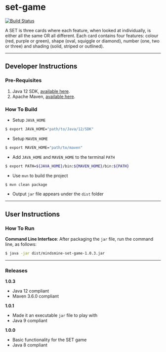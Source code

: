 # set-game #

[![Build Status](https://travis-ci.org/mindsmine/funstuff-set-game.svg?branch=master)](https://travis-ci.org/mindsmine/funstuff-set-game)

A SET is three cards where each feature, when looked at individually, is either all the same OR all different. Each card
contains four features: colour (red, purple or green), shape (oval, squiggle or diamond), number (one, two or three) and
shading (solid, striped or outlined).

---

## Developer Instructions ##

### Pre-Requisites ###

1. Java 12 SDK, [available here](https://www.oracle.com/technetwork/java/javase/downloads/jdk12-downloads-5295953.html).
2. Apache Maven, [available here](http://maven.apache.org/download.cgi).

### How To Build ###

* Setup `JAVA_HOME`
```bash
$ export JAVA_HOME="path/to/Java/12/SDK"
```

* Setup `MAVEN_HOME`
```bash
$ export MAVEN_HOME="path/to/maven"
```

* Add `JAVA_HOME` and `MAVEN_HOME` to the terminal `PATH`
```bash
$ export PATH=${JAVA_HOME}/bin:${MAVEN_HOME}/bin:${PATH}
```

* Use `mvn` to build the project
```bash
$ mvn clean package
```

* Output `jar` file appears under the `dist` folder
 
---

## User Instructions ##

### How To Run ###

**Command Line Interface**: After packaging the `jar` file, run the command line, as follows:
```bash
$ java -jar dist/mindsmine-set-game-1.0.3.jar
```

---

### Releases ###

**1.0.3**
* Java 12 compliant
* Maven 3.6.0 compliant

**1.0.1**
* Made it an executable `jar` file to play with
* Java 9 compliant

**1.0.0**
* Basic functionality for the SET game
* Java 8 compliant
